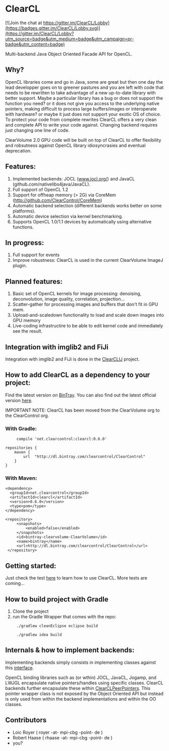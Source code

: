 # ClearCL #

[![Join the chat at https://gitter.im/ClearCL/Lobby](https://badges.gitter.im/ClearCL/Lobby.svg)](https://gitter.im/ClearCL/Lobby?utm_source=badge&utm_medium=badge&utm_campaign=pr-badge&utm_content=badge)

Multi-backend Java Object Oriented Facade API for OpenCL. 

## Why?

OpenCL libraries come and go in Java, some are great but then one day the lead developper goes on to greener pastures and you are left with code that needs to be rewritten to take advantage of a new up-to-date library with better support. Maybe a particular library has a bug or does not support the function you need? or it does not give you access to the underlying native pointers, making difficult to process large buffers/images or interoperate with hardware? or maybe it just does not support your exotic OS of choice. To protect your code from complete rewrites ClearCL offers a very clean and complete API to write your code against. Changing backend requires just changing one line of code.   

ClearVolume 2.0 GPU code will be built on top of ClearCL to offer flexibility and robsutness against OpenCL library idiosyncrasies and eventual deprecation.

## Features:
1. Implemented backends: JOCL (www.jocl.org/) and JavaCL (github.com/nativelibs4java/JavaCL).
2. Full support of OpenCL 1.2
3. Support for offheap memory (> 2G) via CoreMem (http://github.com/ClearControl/CoreMem)
4. Automatic backend selection (different backends works better on some platforms).
5. Automatic device selection via kernel benchmarking.
6. Supports OpenCL 1.0/1.1 devices by automatically using alternative functions.

## In progress:
1. Full support for events
2. Improve robustness: ClearCL is used in the current ClearVolume ImageJ plugin.

## Planned features:
1. Basic set of OpenCL kernels for image processing: denoising, deconvolution, image quality, correlation, projection...
2. Scatter-gather for processing images and buffers that don't fit in GPU mem.
3. Upload-and-scaledown functionality to load and scale down images into GPU memory
4. Live-coding infrastructire to be able to edit kernel code and immediately see the result.

## Integration with imglib2 and FiJi
Integration with imglib2 and FiJi is done in the [ClearCLIJ](https://github.com/ClearControl/clearclij) project.

## How to add ClearCL as a dependency to your project:

Find the latest version on [BinTray](https://bintray.com/clearcontrol/ClearControl/ClearCL).
You can also find out the latest official version [here](https://github.com/ClearControl/master/blob/45a3e7956f6783eaf833d1e08ed28839f8dc0cb4/master.gradle#L32).

IMPORTANT NOTE: ClearCL has been moved from the ClearVolume org to the ClearControl org.

### With Gradle:
~~~~
     compile 'net.clearcontrol:clearcl:0.6.0'
~~~~

~~~~
repositories {
    maven {
        url  "http://dl.bintray.com/clearcontrol/ClearControl" 
    }
}
~~~~

### With Maven:
~~~~
<dependency>
  <groupId>net.clearcontrol</groupId>
  <artifactId>clearcl</artifactId>
  <version>0.6.0</version>
  <type>pom</type>
</dependency>
~~~~

~~~~
<repository>
     <snapshots>
         <enabled>false</enabled>
     </snapshots>
     <id>bintray-clearvolume-ClearVolume</id>
     <name>bintray</name>
     <url>http://dl.bintray.com/clearcontrol/ClearControl</url>
 </repository>
~~~~

## Getting started:

Just check the test [here](https://github.com/ClearVolume/ClearCL/blob/master/src/java/clearcl/test/ClearCLTests.java) to learn how to use ClearCL. More tests are coming...

## How to build project with Gradle

1. Clone the project
2. run the Gradle Wrapper that comes with the repo:
~~~~ 
     ./gradlew cleanEclipse eclipse build 
~~~~
     
~~~~
     ./gradlew idea build 
~~~~

## Internals & how to implement backends:

Implementing backends simply consists in implementing classes against this [interface](https://github.com/ClearVolume/ClearCL/blob/master/src/java/clearcl/backend/ClearCLBackendInterface.java).

OpenCL binding libraries such as (or wthin) JOCL, JavaCL, Jogamp, and LWJGL encapsulate native pointers/handles
using specific classes. ClearCL backends further encapsulate these within [ClearCLPeerPointers](https://github.com/ClearVolume/ClearCL/blob/master/src/java/clearcl/ClearCLPeerPointer.java). This pointer wrapper class is not exposed by the Object Oriented API but instead is only used from within the backend implementations and within the OO classes.

## Contributors

* Loic Royer ( royer -at- mpi-cbg -point- de )
* Robert Haase ( rhaase -at- mpi-cbg -point- de )
* you?
